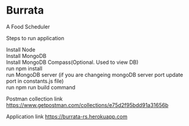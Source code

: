 # Burrata
A Food Scheduler

Steps to run application

Install Node<br/>
Install MongoDB<br/>
Install MongoDB Compass(Optional. Used to view DB)<br/>
run npm install<br/>
run MongoDB server (if you are changeing mongoDB server port update port in constants.js file)<br/>
run npm run build command<br/>

Postman collection link
https://www.getpostman.com/collections/e75d2f95bdd91a31656b

Application link
https://burrata-rs.herokuapp.com
